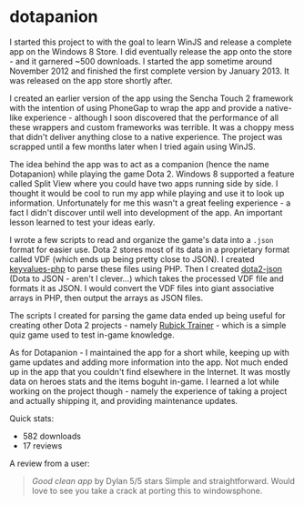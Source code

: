 # dotapanion

I started this project to with the goal to learn WinJS and release a complete app on the Windows 8 Store.  I did eventually release the app onto the store - and it garnered ~500 downloads.  I started the app sometime around November 2012 and finished the first complete version by January 2013.  It was released on the app store shortly after.

I created an earlier version of the app using the Sencha Touch 2 framework with the intention of using PhoneGap to wrap the app and provide a native-like experience - although I soon discovered that the performance of all these wrappers and custom frameworks was terrible.  It was a choppy mess that didn't deliver anything close to a native experience.  The project was scrapped until a few months later when I tried again using WinJS.

The idea behind the app was to act as a companion (hence the name Dotapanion) while playing the game Dota 2.  Windows 8 supported a feature called Split View where you could have two apps running side by side.  I thought it would be cool to run my app while playing and use it to look up information.  Unfortunately for me this wasn't a great feeling experience - a fact I didn't discover until well into development of the app.  An important lesson learned to test your ideas early.

I wrote a few scripts to read and organize the game's data into a `.json` format for easier use.  Dota 2 stores most of its data in a proprietary format called VDF (which ends up being pretty close to JSON).  I created [keyvalues-php](https://github.com/devinwl/keyvalues-php) to parse these files using PHP.  Then I created [dota2-json](https://github.com/devinwl/dota2-json) (Dota to JSON - aren't I clever...) which takes the processed VDF file and formats it as JSON.  I would convert the VDF files into giant associative arrays in PHP, then output the arrays as JSON files.

The scripts I created for parsing the game data ended up being useful for creating other Dota 2 projects - namely [Rubick Trainer](https://github.com/devinwl/rubicktrainer) - which is a simple quiz game used to test in-game knowledge.

As for Dotapanion - I maintained the app for a short while, keeping up with game updates and adding more information into the app.  Not much ended up in the app that you couldn't find elsewhere in the Internet.  It was mostly data on heroes stats and the items boguht in-game.  I learned a lot while working on the project though - namely the experience of taking a project and actually shipping it, and providing maintenance updates.

Quick stats:
- 582 downloads
- 17 reviews

A review from a user:
> *Good clean app* by Dylan
> 5/5 stars
> Simple and straightforward. Would love to see you take a crack at porting this to windowsphone.